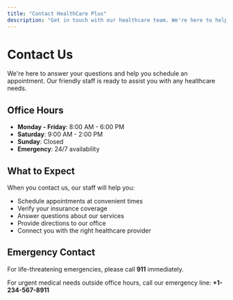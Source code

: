 ```yaml
---
title: "Contact HealthCare Plus"
description: "Get in touch with our healthcare team. We're here to help with all your medical needs."
---
```


# Contact Us

We're here to answer your questions and help you schedule an appointment. Our friendly staff is ready to assist you with any healthcare needs.

## Office Hours

- **Monday - Friday**: 8:00 AM - 6:00 PM
- **Saturday**: 9:00 AM - 2:00 PM  
- **Sunday**: Closed
- **Emergency**: 24/7 availability

## What to Expect

When you contact us, our staff will help you:
- Schedule appointments at convenient times
- Verify your insurance coverage
- Answer questions about our services
- Provide directions to our office
- Connect you with the right healthcare provider

## Emergency Contact

For life-threatening emergencies, please call **911** immediately.

For urgent medical needs outside office hours, call our emergency line: **+1-234-567-8911**